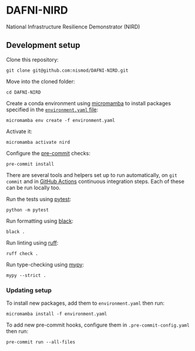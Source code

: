 # DAFNI-NIRD

National Infrastructure Resilience Demonstrator (NIRD)

## Development setup

Clone this repository:

    git clone git@github.com:nismod/DAFNI-NIRD.git

Move into the cloned folder:

    cd DAFNI-NIRD

Create a conda environment using
[micromamba](https://mamba.readthedocs.io/en/latest/user_guide/micromamba.html)
to install packages specified in the [`environment.yaml`
file](https://conda.io/projects/conda/en/latest/user-guide/tasks/manage-environments.html#create-env-file-manually):

    micromamba env create -f environment.yaml

Activate it:

    micromamba activate nird

Configure the [pre-commit](https://pre-commit.com/) checks:

    pre-commit install

There are several tools and helpers set up to run automatically, on `git commit`
and in [GitHub Actions](https://docs.github.com/en/actions) continuous
integration steps. Each of these can be run locally too.

Run the tests using [pytest](https://docs.pytest.org):

    python -m pytest

Run formatting using [black](https://black.readthedocs.io/):

    black .

Run linting using [ruff](https://docs.astral.sh/ruff/):

    ruff check .

Run type-checking using [mypy](https://mypy.readthedocs.io/):

    mypy --strict .

### Updating setup

To install new packages, add them to `environment.yaml` then run:

    micromamba install -f environment.yaml

To add new pre-commit hooks, configure them in `.pre-commit-config.yaml` then run:

    pre-commit run --all-files
